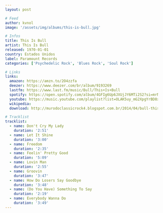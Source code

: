 ```yaml
---
layout: post

# Feed
author: kvnol
image: '/assets/img/albums/this-is-bull.jpg'

# Infos
title: This Is Bull
artist: This Is Bull
released: 1970-01-01
country: Estados Unidos
label: Paramount Records
categories: ['Psychedelic Rock', 'Blues Rock', 'Soul Rock']

# Links
links:
  amazon: https://amzn.to/2O4zzfa
  deezer: https://www.deezer.com/br/album/9193269
  lastfm: https://www.last.fm/music/Bull/This+Is+Bull
  spotify: https://open.spotify.com/album/4GFIg6Up6JXUjJY6MTi2S2?si=mrNTztLcRou153ibhxdp0A
  youtube: https://music.youtube.com/playlist?list=OLAK5uy_mG2XpgYrBD8xv2RfHCVpQFk9MUi_HKL5o
  wikipedia:
  download: http://murodoclassicrock4.blogspot.com.br/2014/04/bull-this-is-bull-1970.html

# Tracklist
tracklist:
  - name: Don't Cry My Lady
    duration: '2:51'
  - name: Let It Shine
    duration: '3:00'
  - name: Freedom
    duration: '2:35'
  - name: Feelin' Pretty Good
    duration: '5:09'
  - name: Lovin Man
    duration: '2:55'
  - name: Groovin
    duration: '3:47'
  - name: How Do Losers Say Goodbye
    duration: '3:48'
  - name: (Do You Have) Something To Say
    duration: '2:19'
  - name: Everybody Wanna Do
    duration: '3:49'
---
```

